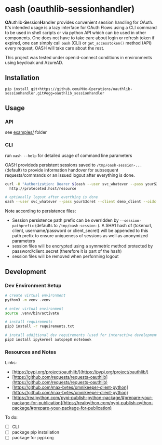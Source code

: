# oash (oauthlib-sessionhandler)

**OA**uthlib-**S**ession**H**andler provides convenient session handling for
OAuth. It's intended usage is a lazy interface for OAuth Flows using a CLI
command to be used in shell scripts or via python API which can be used in other
components.
One does not have to take care about login or refresh token if expired, one can
simply call ``oash`` (CLI) or ``get_accesstoken()`` method (API) every request, OASH
will take care about the rest.

This project was tested under openid-connect conditions in environments using keycloak
and AzureAD.

## Installation

~~~text
pip install git+https://github.com/MHx-Operations/oauthlib-sessionhandler.git#egg=oauthlib_sessionhandler
~~~

## Usage

### API

see [examples/](examples/) folder

### CLI

run ``oash --help`` for detailed usage of command line parameters

OASH provideds persistent sessions saved to ``/tmp/oash-session-...`` (default)
to provide information handover for subsequent requests/commands or an issued
logout after everything is done.

~~~bash
curl -H "Authorization: Bearer $(oash --user svc_whatever --pass yourS3cret --client demo_client --oidc-config-url https://auth-test.mhx.at/auth/realms/mhx/.well-known/openid-configuration)" \
  http://proteceted.host/resource
~~~

~~~bash
# optionally logout after everthing is done
oash --user svc_whatever --pass yourS3cret --client demo_client --oidc-config-url https://auth-test.mhx.at/auth/realms/mhx/.well-known/openid-configuration --logout
~~~

Note according to persistence files:

- Session persistence path prefix can be overridden by ``--session-pathprefix`` (defaults
to ``/tmp/oash-session-``). A SHA1 hash of (tokenurl, client, username/password
or client_secret) will be appended to this path prefix to ensure uniqueness of
sessions as well as anonymized parameters
- session files will be encrypted using a symmetric method protected by
  password/client_secret (therefore it is part of the hash)
- session files will be removed when performing logout

## Development

### Dev Environment Setup

~~~bash
# create virtual environment
python3 -m venv .venv

# enter virtual environment 
source .venv/bin/activate

# install requirements
pip3 install -r requirements.txt

# install additional dev requirements (used for interactive development)
pip3 install ipykernel autopep8 notebook
~~~

### Resources and Notes

Links:

- [https://pypi.org/project/oauthlib/](https://pypi.org/project/oauthlib/)
- [https://github.com/requests/requests-oauthlib](https://github.com/requests/requests-oauthlib)
- [https://github.com/max-bytes/omnikeeper-client-python](https://github.com/max-bytes/omnikeeper-client-python)
- [https://realpython.com/pypi-publish-python-package/#prepare-your-package-for-publication](https://realpython.com/pypi-publish-python-package/#prepare-your-package-for-publication)

To do:

- [ ] CLI
- [ ] package pip installation
- [ ] package for pypi.org
